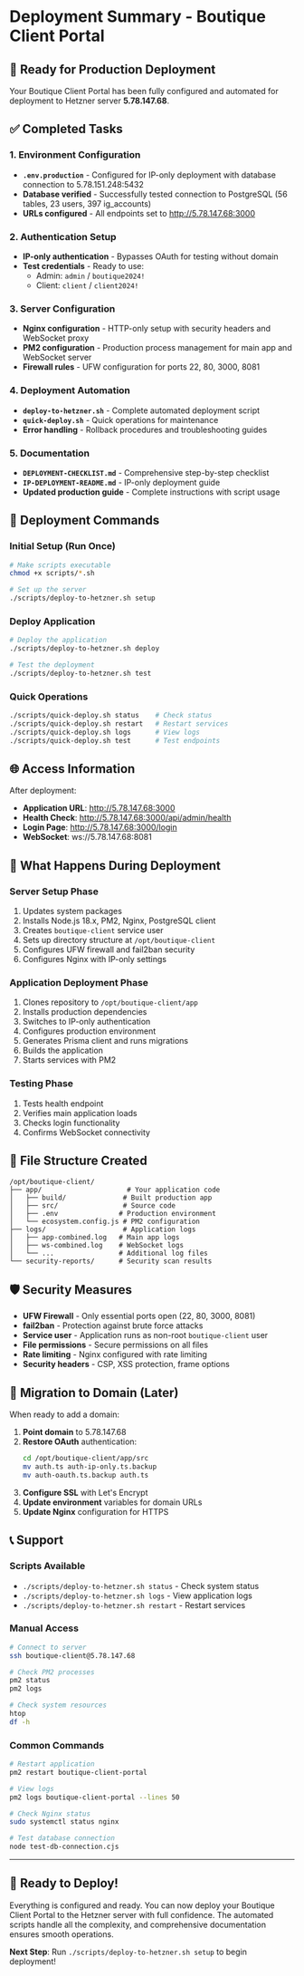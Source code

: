 # Deployment Summary - Boutique Client Portal

## 🎯 Ready for Production Deployment

Your Boutique Client Portal has been fully configured and automated for deployment to Hetzner server **5.78.147.68**.

## ✅ Completed Tasks

### 1. **Environment Configuration**
- **`.env.production`** - Configured for IP-only deployment with database connection to 5.78.151.248:5432
- **Database verified** - Successfully tested connection to PostgreSQL (56 tables, 23 users, 397 ig_accounts)
- **URLs configured** - All endpoints set to http://5.78.147.68:3000

### 2. **Authentication Setup**
- **IP-only authentication** - Bypasses OAuth for testing without domain
- **Test credentials** - Ready to use:
  - Admin: `admin` / `boutique2024!`
  - Client: `client` / `client2024!`

### 3. **Server Configuration**
- **Nginx configuration** - HTTP-only setup with security headers and WebSocket proxy
- **PM2 configuration** - Production process management for main app and WebSocket server
- **Firewall rules** - UFW configuration for ports 22, 80, 3000, 8081

### 4. **Deployment Automation**
- **`deploy-to-hetzner.sh`** - Complete automated deployment script
- **`quick-deploy.sh`** - Quick operations for maintenance
- **Error handling** - Rollback procedures and troubleshooting guides

### 5. **Documentation**
- **`DEPLOYMENT-CHECKLIST.md`** - Comprehensive step-by-step checklist
- **`IP-DEPLOYMENT-README.md`** - IP-only deployment guide
- **Updated production guide** - Complete instructions with script usage

## 🚀 Deployment Commands

### Initial Setup (Run Once)
```bash
# Make scripts executable
chmod +x scripts/*.sh

# Set up the server
./scripts/deploy-to-hetzner.sh setup
```

### Deploy Application
```bash
# Deploy the application
./scripts/deploy-to-hetzner.sh deploy

# Test the deployment
./scripts/deploy-to-hetzner.sh test
```

### Quick Operations
```bash
./scripts/quick-deploy.sh status    # Check status
./scripts/quick-deploy.sh restart   # Restart services
./scripts/quick-deploy.sh logs      # View logs
./scripts/quick-deploy.sh test      # Test endpoints
```

## 🌐 Access Information

After deployment:
- **Application URL**: http://5.78.147.68:3000
- **Health Check**: http://5.78.147.68:3000/api/admin/health
- **Login Page**: http://5.78.147.68:3000/login
- **WebSocket**: ws://5.78.147.68:8081

## 🔧 What Happens During Deployment

### Server Setup Phase
1. Updates system packages
2. Installs Node.js 18.x, PM2, Nginx, PostgreSQL client
3. Creates `boutique-client` service user
4. Sets up directory structure at `/opt/boutique-client`
5. Configures UFW firewall and fail2ban security
6. Configures Nginx with IP-only settings

### Application Deployment Phase
1. Clones repository to `/opt/boutique-client/app`
2. Installs production dependencies
3. Switches to IP-only authentication
4. Configures production environment
5. Generates Prisma client and runs migrations
6. Builds the application
7. Starts services with PM2

### Testing Phase
1. Tests health endpoint
2. Verifies main application loads
3. Checks login functionality
4. Confirms WebSocket connectivity

## 📁 File Structure Created

```
/opt/boutique-client/
├── app/                     # Your application code
│   ├── build/              # Built production app
│   ├── src/                # Source code
│   ├── .env               # Production environment
│   └── ecosystem.config.js # PM2 configuration
├── logs/                   # Application logs
│   ├── app-combined.log   # Main app logs
│   ├── ws-combined.log    # WebSocket logs
│   └── ...                # Additional log files
└── security-reports/      # Security scan results
```

## 🛡️ Security Measures

- **UFW Firewall** - Only essential ports open (22, 80, 3000, 8081)
- **fail2ban** - Protection against brute force attacks
- **Service user** - Application runs as non-root `boutique-client` user
- **File permissions** - Secure permissions on all files
- **Rate limiting** - Nginx configured with rate limiting
- **Security headers** - CSP, XSS protection, frame options

## 🔄 Migration to Domain (Later)

When ready to add a domain:

1. **Point domain** to 5.78.147.68
2. **Restore OAuth** authentication:
   ```bash
   cd /opt/boutique-client/app/src
   mv auth.ts auth-ip-only.ts.backup
   mv auth-oauth.ts.backup auth.ts
   ```
3. **Configure SSL** with Let's Encrypt
4. **Update environment** variables for domain URLs
5. **Update Nginx** configuration for HTTPS

## 📞 Support

### Scripts Available
- `./scripts/deploy-to-hetzner.sh status` - Check system status
- `./scripts/deploy-to-hetzner.sh logs` - View application logs
- `./scripts/deploy-to-hetzner.sh restart` - Restart services

### Manual Access
```bash
# Connect to server
ssh boutique-client@5.78.147.68

# Check PM2 processes
pm2 status
pm2 logs

# Check system resources
htop
df -h
```

### Common Commands
```bash
# Restart application
pm2 restart boutique-client-portal

# View logs
pm2 logs boutique-client-portal --lines 50

# Check Nginx status
sudo systemctl status nginx

# Test database connection
node test-db-connection.cjs
```

---

## 🎉 Ready to Deploy!

Everything is configured and ready. You can now deploy your Boutique Client Portal to the Hetzner server with full confidence. The automated scripts handle all the complexity, and comprehensive documentation ensures smooth operations.

**Next Step**: Run `./scripts/deploy-to-hetzner.sh setup` to begin deployment!